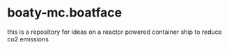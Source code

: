 # boaty-mc.boatface
this is a repository for ideas on a reactor powered container ship to reduce co2 emissions 
